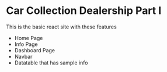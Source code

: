 # Car Collection Dealership Part I
This is the basic react site with these features
- Home Page
- Info Page
- Dashboard Page
- Navbar
- Datatable that has sample info